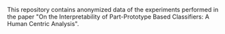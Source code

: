 This repository contains anonymized data of the experiments performed in the paper "On the Interpretability of Part-Prototype Based Classifiers: A Human Centric Analysis".
